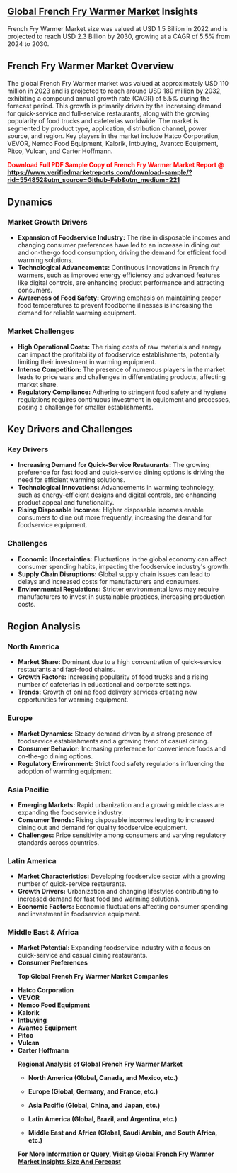 <h2><a href="https://www.verifiedmarketreports.com/download-sample/?rid=554852&amp;utm_source=Github&amp;utm_medium=221" target="_blank">Global French Fry Warmer Market</a> Insights</h2><p>French Fry Warmer Market size was valued at USD 1.5 Billion in 2022 and is projected to reach USD 2.3 Billion by 2030, growing at a CAGR of 5.5% from 2024 to 2030.</p><p> <h2>French Fry Warmer Market Overview</h2> <p>The global French Fry Warmer market was valued at approximately USD 110 million in 2023 and is projected to reach around USD 180 million by 2032, exhibiting a compound annual growth rate (CAGR) of 5.5% during the forecast period. This growth is primarily driven by the increasing demand for quick-service and full-service restaurants, along with the growing popularity of food trucks and cafeterias worldwide. The market is segmented by product type, application, distribution channel, power source, and region. Key players in the market include Hatco Corporation, VEVOR, Nemco Food Equipment, Kalorik, Intbuying, Avantco Equipment, Pitco, Vulcan, and Carter Hoffmann. </p> <p><strong><p><span class=""><span style="color: #ff0000;"><strong>Download Full PDF Sample Copy of French Fry Warmer Market Report</strong> @ </span><a href="https://www.verifiedmarketreports.com/download-sample/?rid=554852&amp;utm_source=Github-Feb&amp;utm_medium=221" target="_blank">https://www.verifiedmarketreports.com/download-sample/?rid=554852&amp;utm_source=Github-Feb&amp;utm_medium=221</a></span></p></strong></p> <h2>Dynamics</h2> <h3>Market Growth Drivers</h3> <ul> <li><strong>Expansion of Foodservice Industry:</strong> The rise in disposable incomes and changing consumer preferences have led to an increase in dining out and on-the-go food consumption, driving the demand for efficient food warming solutions. </li> <li><strong>Technological Advancements:</strong> Continuous innovations in French fry warmers, such as improved energy efficiency and advanced features like digital controls, are enhancing product performance and attracting consumers. </li> <li><strong>Awareness of Food Safety:</strong> Growing emphasis on maintaining proper food temperatures to prevent foodborne illnesses is increasing the demand for reliable warming equipment. </li> </ul> <h3>Market Challenges</h3> <ul> <li><strong>High Operational Costs:</strong> The rising costs of raw materials and energy can impact the profitability of foodservice establishments, potentially limiting their investment in warming equipment. </li> <li><strong>Intense Competition:</strong> The presence of numerous players in the market leads to price wars and challenges in differentiating products, affecting market share. </li> <li><strong>Regulatory Compliance:</strong> Adhering to stringent food safety and hygiene regulations requires continuous investment in equipment and processes, posing a challenge for smaller establishments. </li> </ul> <h2>Key Drivers and Challenges</h2> <h3>Key Drivers</h3> <ul> <li><strong>Increasing Demand for Quick-Service Restaurants:</strong> The growing preference for fast food and quick-service dining options is driving the need for efficient warming solutions. </li> <li><strong>Technological Innovations:</strong> Advancements in warming technology, such as energy-efficient designs and digital controls, are enhancing product appeal and functionality. </li> <li><strong>Rising Disposable Incomes:</strong> Higher disposable incomes enable consumers to dine out more frequently, increasing the demand for foodservice equipment. </li> </ul> <h3>Challenges</h3> <ul> <li><strong>Economic Uncertainties:</strong> Fluctuations in the global economy can affect consumer spending habits, impacting the foodservice industry's growth. </li> <li><strong>Supply Chain Disruptions:</strong> Global supply chain issues can lead to delays and increased costs for manufacturers and consumers. </li> <li><strong>Environmental Regulations:</strong> Stricter environmental laws may require manufacturers to invest in sustainable practices, increasing production costs. </li> </ul> <h2>Region Analysis</h2> <h3>North America</h3> <ul> <li><strong>Market Share:</strong> Dominant due to a high concentration of quick-service restaurants and fast-food chains. </li> <li><strong>Growth Factors:</strong> Increasing popularity of food trucks and a rising number of cafeterias in educational and corporate settings. </li> <li><strong>Trends:</strong> Growth of online food delivery services creating new opportunities for warming equipment. </li> </ul> <h3>Europe</h3> <ul> <li><strong>Market Dynamics:</strong> Steady demand driven by a strong presence of foodservice establishments and a growing trend of casual dining. </li> <li><strong>Consumer Behavior:</strong> Increasing preference for convenience foods and on-the-go dining options. </li> <li><strong>Regulatory Environment:</strong> Strict food safety regulations influencing the adoption of warming equipment. </li> </ul> <h3>Asia Pacific</h3> <ul> <li><strong>Emerging Markets:</strong> Rapid urbanization and a growing middle class are expanding the foodservice industry. </li> <li><strong>Consumer Trends:</strong> Rising disposable incomes leading to increased dining out and demand for quality foodservice equipment. </li> <li><strong>Challenges:</strong> Price sensitivity among consumers and varying regulatory standards across countries. </li> </ul> <h3>Latin America</h3> <ul> <li><strong>Market Characteristics:</strong> Developing foodservice sector with a growing number of quick-service restaurants. </li> <li><strong>Growth Drivers:</strong> Urbanization and changing lifestyles contributing to increased demand for fast food and warming solutions. </li> <li><strong>Economic Factors:</strong> Economic fluctuations affecting consumer spending and investment in foodservice equipment. </li> </ul> <h3>Middle East & Africa</h3> <ul> <li><strong>Market Potential:</strong> Expanding foodservice industry with a focus on quick-service and casual dining restaurants. </li> <li><strong>Consumer Preferences</p><p><strong>Top Global French Fry Warmer Market Companies</strong></p><div data-test-id=""><p><li>Hatco Corporation</li><li> VEVOR</li><li> Nemco Food Equipment</li><li> Kalorik</li><li> Intbuying</li><li> Avantco Equipment</li><li> Pitco</li><li> Vulcan</li><li> Carter Hoffmann</li></p><div><strong>Regional Analysis of&nbsp;Global French Fry Warmer Market</strong></div><ul><li dir="ltr"><p dir="ltr">North America&nbsp;(Global, Canada, and Mexico, etc.)</p></li><li dir="ltr"><p dir="ltr">Europe (Global, Germany, and France, etc.)</p></li><li dir="ltr"><p dir="ltr">Asia Pacific&nbsp;(Global, China, and Japan, etc.)</p></li><li dir="ltr"><p dir="ltr">Latin America&nbsp;(Global, Brazil, and Argentina, etc.)</p></li><li dir="ltr">Middle East and Africa&nbsp;(Global, Saudi Arabia, and South Africa, etc.)</li></ul><p><strong>For More Information or Query, Visit @&nbsp;</strong><strong><a href="https://www.verifiedmarketreports.com/product/french-fry-warmer-market/?utm_source=Github&amp;utm_medium=221" target="_blank">Global French Fry Warmer Market Insights Size And Forecast</a></strong></p></div>
